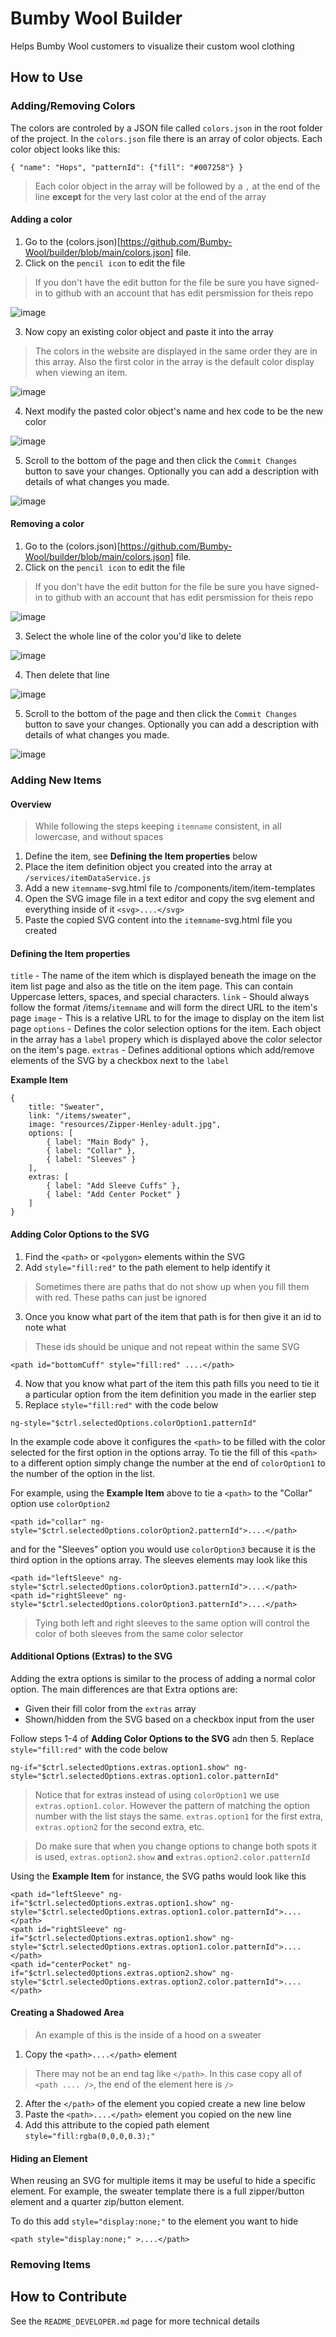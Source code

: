 # Bumby Wool Builder
Helps Bumby Wool customers to visualize their custom wool clothing

## How to Use
### Adding/Removing Colors
The colors are controled by a JSON file called `colors.json` in the root folder of the project. In the `colors.json` file there is an array of color objects. Each color object looks like this:
```
{ "name": "Hops", "patternId": {"fill": "#007258"} }
```
> Each color object in the array will be followed by a `,` at the end of the line **except** for the very last color at the end of the array

#### Adding a color
1. Go to the (colors.json)[https://github.com/Bumby-Wool/builder/blob/main/colors.json] file.
2. Click on the `pencil icon` to edit the file
> If you don't have the edit button for the file be sure you have signed-in to github with an account that has edit persmission for theis repo

![image](https://user-images.githubusercontent.com/2077589/126038193-e470d8dd-a43e-4a1e-bc63-12fcc7d4a604.png)


3. Now copy an existing color object and paste it into the array
> The colors in the website are displayed in the same order they are in this array. 
> Also the first color in the array is the default color display when viewing an item.

![image](https://user-images.githubusercontent.com/2077589/126038307-306805a0-30db-49db-8ded-06517124cc3b.png)


4. Next modify the pasted color object's name and hex code to be the new color

![image](https://user-images.githubusercontent.com/2077589/126038355-e1c8ff48-3406-4c4f-8cbf-862ed004c4ae.png)


5. Scroll to the bottom of the page and then click the `Commit Changes` button to save your changes. Optionally you can add a description with details of what changes you made.

![image](https://user-images.githubusercontent.com/2077589/126038403-211800c8-4abf-4d79-bd64-39c66cf5130a.png)


#### Removing a color
1. Go to the (colors.json)[https://github.com/Bumby-Wool/builder/blob/main/colors.json] file.
2. Click on the `pencil icon` to edit the file
> If you don't have the edit button for the file be sure you have signed-in to github with an account that has edit persmission for theis repo

![image](https://user-images.githubusercontent.com/2077589/126038193-e470d8dd-a43e-4a1e-bc63-12fcc7d4a604.png)


3. Select the whole line of the color you'd like to delete

![image](https://user-images.githubusercontent.com/2077589/126038486-830c9f83-ed86-4908-9072-a2c738fd6c64.png)


4. Then delete that line

![image](https://user-images.githubusercontent.com/2077589/126038525-5e0cd036-b557-49c6-bfa9-e988d34f534f.png)


5. Scroll to the bottom of the page and then click the `Commit Changes` button to save your changes. Optionally you can add a description with details of what changes you made.

![image](https://user-images.githubusercontent.com/2077589/126038403-211800c8-4abf-4d79-bd64-39c66cf5130a.png)

### Adding New Items
#### Overview
> While following the steps keeping `itemname` consistent, in all lowercase, and without spaces
1. Define the item, see **Defining the Item properties** below
2. Place the item definition object you created into the array at `/services/itemDataService.js`
3. Add a new `itemname`-svg.html file to /components/item/item-templates
4. Open the SVG image file in a text editor and copy the svg element and everything inside of it `<svg>....</svg>`
5. Paste the copied SVG content into the `itemname`-svg.html file you created

#### Defining the Item properties
`title` - The name of the item which is displayed beneath the image on the item list page and also as the title on the item page. This can contain Uppercase letters, spaces, and special characters.
`link` - Should always follow the format /items/`itemname` and will form the direct URL to the item's page
`image` - This is a relative URL to for the image to display on the item list page
`options` - Defines the color selection options for the item. Each object in the array has a `label` propery which is displayed above the color selector on the item's page.
`extras` - Defines additional options which add/remove elements of the SVG by a checkbox next to the `label`

**Example Item**
```
{
    title: "Sweater",
    link: "/items/sweater",
    image: "resources/Zipper-Henley-adult.jpg",
    options: [
        { label: "Main Body" },
        { label: "Collar" },
        { label: "Sleeves" }
    ],
    extras: [
        { label: "Add Sleeve Cuffs" },
        { label: "Add Center Pocket" }
    ]
}
```

#### Adding Color Options to the SVG
1. Find the `<path>` or `<polygon>` elements within the SVG
2. Add `style="fill:red"` to the path element to help identify it
> Sometimes there are paths that do not show up when you fill them with red. These paths can just be ignored
3. Once you know what part of the item that path is for then give it an id to note what 
> These ids should be unique and not repeat within the same SVG
```
<path id="bottomCuff" style="fill:red" ....</path>
```

4. Now that you know what part of the item this path fills you need to tie it a particular option from the item definition you made in the earlier step
5. Replace `style="fill:red"` with the code below
```
ng-style="$ctrl.selectedOptions.colorOption1.patternId"
```
In the example code above it configures the `<path>` to be filled with the color selected for the first option in the options array. To tie the fill of this `<path>` to a different option simply change the number at the end of `colorOption1` to the number of the option in the list.

For example, using the **Example Item** above to tie a `<path>` to the "Collar" option use `colorOption2`
```
<path id="collar" ng-style="$ctrl.selectedOptions.colorOption2.patternId">....</path>
```
and for the "Sleeves" option you would use `colorOption3` because it is the third option in the options array. The sleeves elements may look like this
```
<path id="leftSleeve" ng-style="$ctrl.selectedOptions.colorOption3.patternId">....</path>
<path id="rightSleeve" ng-style="$ctrl.selectedOptions.colorOption3.patternId">....</path>
```
> Tying both left and right sleeves to the same option will control the color of both sleeves from the same color selector

#### Additional Options (Extras) to the SVG
Adding the extra options is similar to the process of adding a normal color option.
The main differences are that Extra options are:
* Given their fill color from the `extras` array
* Shown/hidden from the SVG based on a checkbox input from the user

Follow steps 1-4 of **Adding Color Options to the SVG** adn then 
5. Replace `style="fill:red"` with the code below
```
ng-if="$ctrl.selectedOptions.extras.option1.show" ng-style="$ctrl.selectedOptions.extras.option1.color.patternId"
```
> Notice that for extras instead of using `colorOption1` we use `extras.option1.color`. However the pattern of matching the option number with the list stays the same. `extras.option1` for the first extra, `extras.option2` for the second extra, etc.

> Do make sure that when you change options to change both spots it is used, `extras.option2.show` **and** `extras.option2.color.patternId`

Using the **Example Item** for instance, the SVG paths would look like this
```
<path id="leftSleeve" ng-if="$ctrl.selectedOptions.extras.option1.show" ng-style="$ctrl.selectedOptions.extras.option1.color.patternId">....</path>
<path id="rightSleeve" ng-if="$ctrl.selectedOptions.extras.option1.show" ng-style="$ctrl.selectedOptions.extras.option1.color.patternId">....</path>
<path id="centerPocket" ng-if="$ctrl.selectedOptions.extras.option2.show" ng-style="$ctrl.selectedOptions.extras.option2.color.patternId">....</path>
```

#### Creating a Shadowed Area
> An example of this is the inside of a hood on a sweater

1. Copy the `<path>....</path>` element
> There may not be an end tag like `</path>`. In this case copy all of `<path .... />`, the end of the element here is `/>`

2. After the `</path>` of the element you copied create a new line below
3. Paste the `<path>....</path>` element you copied on the new line
4. Add this attribute to the copied path element `style="fill:rgba(0,0,0,0.3);"`

#### Hiding an Element
When reusing an SVG for multiple items it may be useful to hide a specific element. For example, the sweater template there is a full zipper/button element and a quarter zip/button element.

To do this add `style="display:none;"` to the element you want to hide
```
<path style="display:none;" >....</path>
```

### Removing Items

## How to Contribute
See the `README_DEVELOPER.md` page for more technical details
